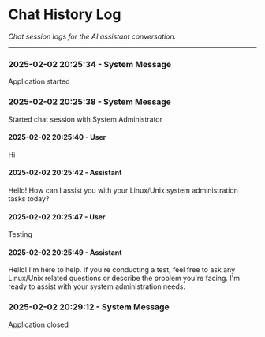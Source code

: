# Chat History Log

*Chat session logs for the AI assistant conversation.*

---

### 2025-02-02 20:25:34 - System Message
Application started


### 2025-02-02 20:25:38 - System Message
Started chat session with System Administrator


#### 2025-02-02 20:25:40 - User
Hi


#### 2025-02-02 20:25:42 - Assistant
Hello! How can I assist you with your Linux/Unix system administration tasks today?


#### 2025-02-02 20:25:47 - User
Testing


#### 2025-02-02 20:25:49 - Assistant
Hello! I'm here to help. If you're conducting a test, feel free to ask any Linux/Unix related questions or describe the problem you're facing. I'm ready to assist with your system administration needs.


### 2025-02-02 20:29:12 - System Message
Application closed


